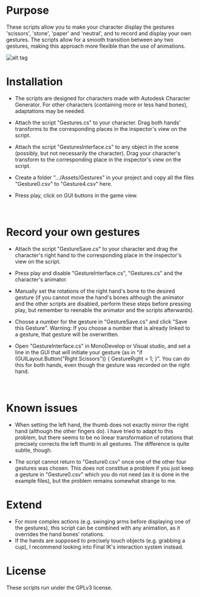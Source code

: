 # Purpose

These scripts allow you to make your character display the gestures 'scissors', 'stone', 'paper' and 'neutral', and to record and display your own gestures. The scripts allow for a smooth transition between any two gestures, making this approach more flexible than the use of animations.

![alt tag](https://github.com/mariusrubo/Unity-Humanoid-Gestures/blob/master/Gestures.png)

# Installation

* The scripts are designed for characters made with Autodesk Character Generator. For other characters (containing more or less hand bones), adaptations may be needed.

* Attach the script "Gestures.cs" to your character. Drag both hands' transforms to the corresponding places in the inspector's view on the script. 

* Attach the script "GesturesInterface.cs" to any object in the scene (possibly, but not necessarily the character). Drag your character's transform to the corresponding place in the inspector's view on the script. 

* Create a folder ".../Assets/Gestures" in your project and copy all the files "Gesture0.csv" to "Gesture4.csv" here.

* Press play, click on GUI buttons in the game view.

　

# Record your own gestures

* Attach the script "GestureSave.cs" to your character and drag the character's right hand to the corresponding place in the inspector's view on the script. 

* Press play and disable "GestureInterface.cs", "Gestures.cs" and the character's animator. 

* Manually set the rotations of the right hand's bone to the desired gesture (if you cannot move the hand's bones although the animator and the other scripts are disabled, perform these steps before pressing play, but remember to reenable the animator and the scripts afterwards). 

* Choose a number for the gesture in "GestureSave.cs" and click "Save this Gesture". Warning: If you choose a number that is already linked to a gesture, that gesture will be overwritten. 

* Open "GestureInterface.cs" in MonoDevelop or Visual studio, and set a line in the GUI that will initiate your gesture (as in "if (GUILayout.Button("Right Scissors")) { GestureRight = 1; }". You can do this for both hands, even though the gesture was recorded on the right hand. 

　

# Known issues

* When setting the left hand, the thumb does not exactly mirror the right hand (although the other fingers do). I have tried to adapt to this problem, but there seems to be no linear transformation of rotations that precisely corrects the left thumb in all gestures. The difference is quite subtle, though.

* The script cannot return to "Gesture0.csv" once one of the other four gestures was chosen. This does not constitue a problem if you just keep a gesture in "Gesture0.csv" which you do not need (as it is done in the example files), but the problem remains somewhat strange to me.

# Extend
* For more complex actions (e.g. swinging arms before displaying one of the gestures), this script can be combined with any animation, as it overrides the hand bones' rotations.
* If the hands are supposed to precisely touch objects (e.g. grabbing a cup), I recommend looking into Final IK's interaction system instead.

# License

These scripts run under the GPLv3 license.

　
